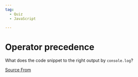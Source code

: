 ```yaml
---
tag:
  - Quiz
  - JavaScript

---
```

  
# Operator precedence

What does the code snippet to the right output by `console.log`?


[Source From](https://bigfrontend.dev/quiz/operator-precedence)

  